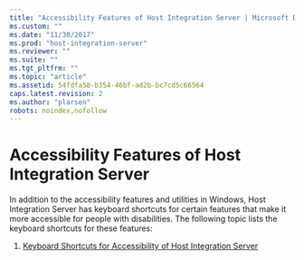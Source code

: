 ```yaml
---
title: "Accessibility Features of Host Integration Server | Microsoft Docs"
ms.custom: ""
ms.date: "11/30/2017"
ms.prod: "host-integration-server"
ms.reviewer: ""
ms.suite: ""
ms.tgt_pltfrm: ""
ms.topic: "article"
ms.assetid: 54fdfa58-b354-46bf-ad2b-bc7cd5c66564
caps.latest.revision: 2
ms.author: "plarsen"
robots: noindex,nofollow
---
```

# Accessibility Features of Host Integration Server
In addition to the accessibility features and utilities in Windows, Host Integration Server has keyboard shortcuts for certain features that make it more accessible for people with disabilities. The following topic lists the keyboard shortcuts for these features:  
  
1.  [Keyboard Shortcuts for Accessibility of Host Integration Server](../install-and-config-guides/keyboard-shortcuts-for-accessibility-of-host-integration-server.md)